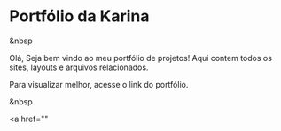 <h1>Portfólio da Karina</h1>

&nbsp

<p>
  Olá, Seja bem vindo ao meu portfólio de projetos!
Aqui contem todos os sites, layouts e arquivos relacionados.

Para visualizar melhor, acesse o link do portfólio.
</p>

&nbsp

<a href="" </a>

